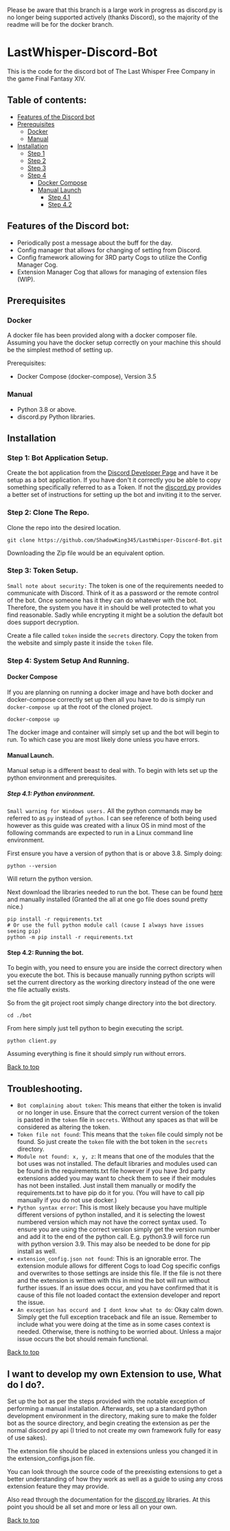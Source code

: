 Please be aware that this branch is a large work in progress as discord.py is no longer being supported actively (thanks
Discord), so the majority of the readme will be for the docker branch.

# LastWhisper-Discord-Bot

This is the code for the discord bot of The Last Whisper Free Company in the game Final Fantasy XIV.

## Table of contents:

- [Features of the Discord bot](#features-of-the-discord-bot)
- [Prerequisites](#prerequisites)
    - [Docker](#docker)
    - [Manual](#manual)
- [Installation](#installation)
    - [Step 1](#step-1-bot-application-setup)
    - [Step 2](#step-2-clone-the-repo)
    - [Step 3](#step-3-token-setup)
    - [Step 4](#step-4-system-setup-and-running)
        - [Docker Compose](#docker-compose)
        - [Manual Launch](#manual-launch)
            - [Step 4.1](#step-41-python-environment)
            - [Step 4.2](#step-42-running-the-bot)

## Features of the Discord bot:

* Periodically post a message about the buff for the day.
* Config manager that allows for changing of setting from Discord.
* Config framework allowing for 3RD party Cogs to utilize the Config Manager Cog.
* Extension Manager Cog that allows for managing of extension files (WIP).

## Prerequisites

### Docker

A docker file has been provided along with a docker composer file. Assuming you have the docker setup correctly on your
machine this should be the simplest method of setting up.

Prerequisites:

* Docker Compose (docker-compose), Version 3.5

### Manual

* Python 3.8 or above.
* discord.py Python libraries.

## Installation

### Step 1: Bot Application Setup.

Create the bot application from the [Discord Developer Page](https://discord.com/developers/applications) and have it be
setup as a bot application. If you have don't it correctly you be able to copy something specifically referred to as a
Token. If not the [discord.py](https://discordpy.readthedocs.io/en/stable/discord.html) provides a better set of
instructions for setting up the bot and inviting it to the server.

### Step 2: Clone The Repo.

Clone the repo into the desired location.

```shell
git clone https://github.com/ShadowKing345/LastWhisper-Discord-Bot.git
```

Downloading the Zip file would be an equivalent option.

### Step 3: Token Setup.

`Small note about security:`
The token is one of the requirements needed to communicate with Discord. Think of it as a password or the remote control
of the bot. Once someone has it they can do whatever with the bot. Therefore, the system you have it in should be well
protected to what you find reasonable. Sadly while encrypting it might be a solution the default bot does support
decryption.

Create a file called `token` inside the `secrets` directory. Copy the token from the website and simply paste it inside
the `token` file.

### Step 4: System Setup And Running.

#### Docker Compose

If you are planning on running a docker image and have both docker and docker-compose correctly set up then all you have
to do is simply run `docker-compose up` at the root of the cloned project.

```shell
docker-compose up
```

The docker image and container will simply set up and the bot will begin to run. To which case you are most likely done
unless you have errors.

#### Manual Launch.

Manual setup is a different beast to deal with. To begin with lets set up the python environment and prerequisites.

##### Step 4.1: Python environment.

`Small warning for Windows users.` All the python commands may be referred to as `py` instead of `python`. I can see
reference of both being used however as this guide was created with a linux OS in mind most of the following commands
are expected to run in a Linux command line environment.

First ensure you have a version of python that is or above 3.8. Simply doing:

```shell
python --version
```

Will return the python version.

Next download the libraries needed to run the bot. These can be
found [here](https://github.com/ShadowKing345/LastWhisper-Discord-Bot/blob/docker/requirements.txt) and manually
installed (Granted the all at one go file does sound pretty nice.)

```shell
pip install -r requirements.txt
# Or use the full python module call (cause I always have issues seeing pip)
python -m pip install -r requirements.txt
```

#### Step 4.2: Running the bot.

To begin with, you need to ensure you are inside the correct directory when you execute the bot. This is because
manually running python scripts will set the current directory as the working directory instead of the one were the file
actually exists.

So from the git project root simply change directory into the bot directory.

```shell
cd ./bot
```

From here simply just tell python to begin executing the script.

```shell
python client.py
```

Assuming everything is fine it should simply run without errors.

[Back to top](#lastwhisper-discord-bot)

## Troubleshooting.

- `Bot complaining about token`: This means that either the token is invalid or no longer in use. Ensure that the
  correct current version of the token is pasted in the `token` file in `secrets`. Without any spaces as that will be
  considered as altering the token.
- `Token file not found`: This means that the `token` file could simply not be found. So just create the `token` file
  with the bot token in the `secrets` directory.
- `Module not found: x, y, z`: It means that one of the modules that the bot uses was not installed. The default
  libraries and modules used can be found in the requirements.txt file however if you have 3rd party extensions added
  you may want to check them to see if their modules has not been installed. Just install them manually or modify the
  requirements.txt to have pip do it for you. (You will have to call pip manually if you do not use docker.)
- `Python syntax error`: This is most likely because you have multiple different versions of python installed, and it is
  selecting the lowest numbered version which may not have the correct syntax used. To ensure you are using the correct
  version simply get the version number and add it to the end of the python call. E.g. python3.9 will force run with
  python version 3.9. This may also be needed to be done for pip install as well.
- `extension_config.json not found`: This is an ignorable error. The extension module allows for different Cogs to load
  Cog specific configs and overwrites to those settings are inside this file. If the file is not there and the extension
  is written with this in mind the bot will run without further issues. If an issue does occur, and you have confirmed
  that it is cause of this file not loaded contact the extension developer and report the issue.
- `An exception has occurd and I dont know what to do`: Okay calm down. Simply get the full exception traceback and file
  an issue. Remember to include what you were doing at the time as in some cases context is needed. Otherwise, there is
  nothing to be worried about. Unless a major issue occurs the bot should remain functional.

[Back to top](#lastwhisper-discord-bot)

## I want to develop my own Extension to use, What do I do?.

Set up the bot as per the steps provided with the notable exception of performing a manual installation. Afterwards, set
up a standard python development environment in the directory, making sure to make the folder bot as the source
directory, and begin creating the extension as per the normal discord py api (I tried to not create my own framework
fully for easy of use sakes).

The extension file should be placed in extensions unless you changed it in the extension_configs.json file.

You can look through the source code of the preexisting extensions to get a better understanding of how they work as
well as a guide to using any cross extension feature they may provide.

Also read through the documentation for the [discord.py](https://discordpy.readthedocs.io/en/stable/index.html)
libraries. At this point you should be all set and more or less all on your own.

[Back to top](#lastwhisper-discord-bot)
